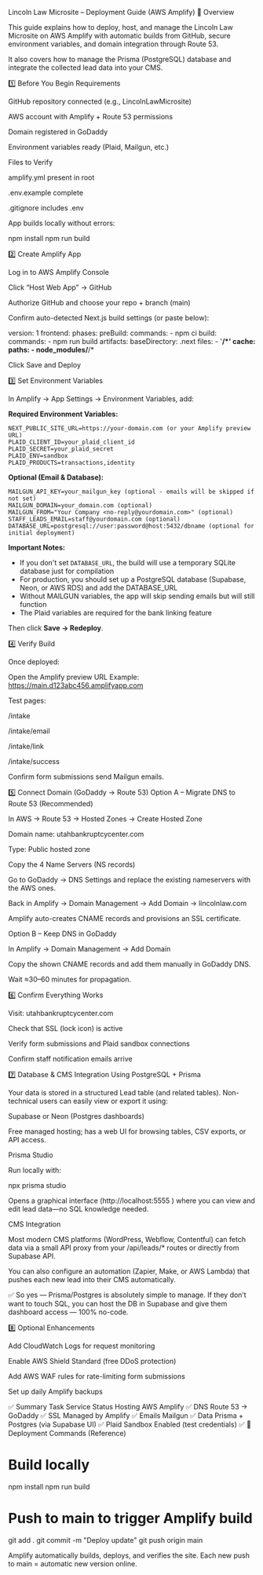 Lincoln Law Microsite – Deployment Guide (AWS Amplify)
🚀 Overview

This guide explains how to deploy, host, and manage the Lincoln Law Microsite on AWS Amplify with automatic builds from GitHub, secure environment variables, and domain integration through Route 53.

It also covers how to manage the Prisma (PostgreSQL) database and integrate the collected lead data into your CMS.

1️⃣ Before You Begin
Requirements

GitHub repository connected (e.g., LincolnLawMicrosite)

AWS account with Amplify + Route 53 permissions

Domain registered in GoDaddy

Environment variables ready (Plaid, Mailgun, etc.)

Files to Verify

amplify.yml present in root

.env.example complete

.gitignore includes .env

App builds locally without errors:

npm install
npm run build

2️⃣ Create Amplify App

Log in to AWS Amplify Console

Click “Host Web App” → GitHub

Authorize GitHub and choose your repo + branch (main)

Confirm auto-detected Next.js build settings (or paste below):

version: 1
frontend:
  phases:
    preBuild:
      commands:
        - npm ci
    build:
      commands:
        - npm run build
  artifacts:
    baseDirectory: .next
    files:
      - '**/*'
  cache:
    paths:
      - node_modules/**/*


Click Save and Deploy

3️⃣ Set Environment Variables

In Amplify → App Settings → Environment Variables, add:

**Required Environment Variables:**
```
NEXT_PUBLIC_SITE_URL=https://your-domain.com (or your Amplify preview URL)
PLAID_CLIENT_ID=your_plaid_client_id
PLAID_SECRET=your_plaid_secret
PLAID_ENV=sandbox
PLAID_PRODUCTS=transactions,identity
```

**Optional (Email & Database):**
```
MAILGUN_API_KEY=your_mailgun_key (optional - emails will be skipped if not set)
MAILGUN_DOMAIN=your_domain.com (optional)
MAILGUN_FROM="Your Company <no-reply@yourdomain.com>" (optional)
STAFF_LEADS_EMAIL=staff@yourdomain.com (optional)
DATABASE_URL=postgresql://user:password@host:5432/dbname (optional for initial deployment)
```

**Important Notes:**
- If you don't set `DATABASE_URL`, the build will use a temporary SQLite database just for compilation
- For production, you should set up a PostgreSQL database (Supabase, Neon, or AWS RDS) and add the DATABASE_URL
- Without MAILGUN variables, the app will skip sending emails but will still function
- The Plaid variables are required for the bank linking feature

Then click **Save → Redeploy**.

4️⃣ Verify Build

Once deployed:

Open the Amplify preview URL
Example: https://main.d123abc456.amplifyapp.com

Test pages:

/intake

/intake/email

/intake/link

/intake/success

Confirm form submissions send Mailgun emails.

5️⃣ Connect Domain (GoDaddy → Route 53)
Option A – Migrate DNS to Route 53 (Recommended)

In AWS → Route 53 → Hosted Zones → Create Hosted Zone

Domain name: utahbankruptcycenter.com

Type: Public hosted zone

Copy the 4 Name Servers (NS records)

Go to GoDaddy → DNS Settings and replace the existing nameservers with the AWS ones.

Back in Amplify → Domain Management → Add Domain → lincolnlaw.com

Amplify auto-creates CNAME records and provisions an SSL certificate.

Option B – Keep DNS in GoDaddy

In Amplify → Domain Management → Add Domain

Copy the shown CNAME records and add them manually in GoDaddy DNS.

Wait ≈30–60 minutes for propagation.

6️⃣ Confirm Everything Works

Visit: utahbankruptcycenter.com

Check that SSL (lock icon) is active

Verify form submissions and Plaid sandbox connections

Confirm staff notification emails arrive

7️⃣ Database & CMS Integration
Using PostgreSQL + Prisma

Your data is stored in a structured Lead table (and related tables).
Non-technical users can easily view or export it using:

Supabase or Neon (Postgres dashboards)

Free managed hosting; has a web UI for browsing tables, CSV exports, or API access.

Prisma Studio

Run locally with:

npx prisma studio


Opens a graphical interface (http://localhost:5555
) where you can view and edit lead data—no SQL knowledge needed.

CMS Integration

Most modern CMS platforms (WordPress, Webflow, Contentful) can fetch data via a small API proxy from your /api/leads/* routes or directly from Supabase API.

You can also configure an automation (Zapier, Make, or AWS Lambda) that pushes each new lead into their CMS automatically.

✅ So yes — Prisma/Postgres is absolutely simple to manage.
If they don’t want to touch SQL, you can host the DB in Supabase and give them dashboard access — 100% no-code.

8️⃣ Optional Enhancements

Add CloudWatch Logs for request monitoring

Enable AWS Shield Standard (free DDoS protection)

Add AWS WAF rules for rate-limiting form submissions

Set up daily Amplify backups

✅ Summary
Task	Service	Status
Hosting	AWS Amplify	✅
DNS	Route 53 → GoDaddy	✅
SSL	Managed by Amplify	✅
Emails	Mailgun	✅
Data	Prisma + Postgres (via Supabase UI)	✅
Plaid Sandbox	Enabled (test credentials)	✅
🏁 Deployment Commands (Reference)
# Build locally
npm install
npm run build

# Push to main to trigger Amplify build
git add .
git commit -m "Deploy update"
git push origin main


Amplify automatically builds, deploys, and verifies the site.
Each new push to main = automatic new version online.